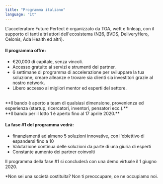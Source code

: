 ```yaml
---
title: "Programma italiano"
language: "it"
---
```


L'acceleratore Future Perfect è organizzato da TOA, weft e finleap, con il supporto di tanti altri attori dell'ecosistema (N26, BVDS, DeliveryHero, Celonis, Ada Health ed altri).

#### Il programma offre:

- €20,000 di capitale, senza vincoli.
- Accesso gratuito ai servizi e strumenti dei partner.
- 6 settimane di programma di accelerazione per sviluppare la tua soluzione, creare alleanze e trovare sia clienti sia investitori grazie al nostro network.
- Libero accesso ai migliori mentor ed esperti del settore.

<br />
**Il bando è aperto a team di qualsiasi dimensione, provenienza ed esperienza (startup, ricercatori, inventori, pensatori ecc.).** <br />
**Il bando per il lotto 1 è aperto fino al 17 aprile 2020.**

#### La fase #1 del programma vedrà:

- finanziamenti ad almeno 5 soluzioni innovative, con l'obiettivo di espandersi fino a 10
- Valutazione continua delle soluzioni da parte di una giuria di esperti
- Constante aumento dei partner coinvolti

Il programma della fase #1 si concluderà con una demo virtuale il 1 giugno 2020.

\*Non sei una società costituita? Non ti preoccupare, ce ne occupiamo noi.
